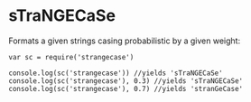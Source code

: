 # sTraNGECaSe

Formats a given strings casing probabilistic by a given weight:

````
var sc = require('strangecase')

console.log(sc('strangecase')) //yields 'sTraNGECaSe'
console.log(sc('strangecase'), 0.3) //yields 'sTraNGECaSe'
console.log(sc('strangecase'), 0.7) //yields 'stranGeCase'
````